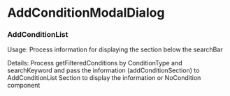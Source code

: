 # AddConditionModalDialog

### AddConditionList

Usage: Process information for displaying the section below the searchBar 

Details: Process getFilteredConditions by ConditionType and searchKeyword and pass the information \(addConditionSection\) to AddConditionList Section to display the information or NoCondition component

